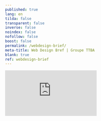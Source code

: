 ```yaml
---
published: true
lang: en
tilda: false
transparent: false
inverse: false
noindex: false
nofollow: false
boost: false
permalink: /webdesign-brief/
meta-title: Web Design Bref | Groupe TTBA
blank: true
ref: webdesign-brief
---
```

<iframe src="https://docs.google.com/forms/d/1lj03H3KkvhRNzuH2Sfg30Q0B5PfzUcr70STXUVS-jzw/edit?ts=59764cbf/viewform?embedded=true" frameborder="0" marginheight="0" marginwidth="0" class="brief">Loading...</iframe>


<style type="text/css">
.page--blank {
	overflow: hidden;
}

.site-content .brief {
	border: none;
	height: 100vh;
	width: 100%;
}
</style>
<script></script>

